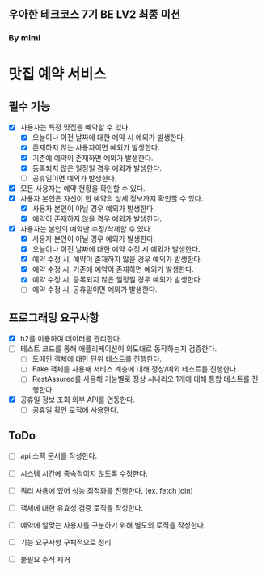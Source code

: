 ## 우아한 테크코스 7기 BE LV2 최종 미션
### By mimi

# 맛집 예약 서비스
## 필수 기능
- [X] 사용자는 특정 맛집을 예약할 수 있다.
  - [X] 오늘이나 이전 날짜에 대한 예약 시 예외가 발생한다.
  - [X] 존재하지 않는 사용자이면 예외가 발생한다.
  - [X] 기존에 예약이 존재하면 예외가 발생한다.
  - [X] 등록되지 않은 일정일 경우 예외가 발생한다.
  - [ ] 공휴일이면 예외가 발생한다.
- [X] 모든 사용자는 예약 현황을 확인할 수 있다.
- [X] 사용자 본인은 자신이 한 예약의 상세 정보까지 확인할 수 있다.
  - [X] 사용자 본인이 아닐 경우 예외가 발생한다.
  - [X] 예약이 존재하지 않을 경우 예외가 발생한다.
- [X] 사용자는 본인의 예약만 수정/삭제할 수 있다.
  - [X] 사용자 본인이 아닐 경우 예외가 발생한다.
  - [X] 오늘이나 이전 날짜에 대한 예약 수정 시 예외가 발생한다.
  - [X] 예약 수정 시, 예약이 존재하지 않을 경우 예외가 발생한다.
  - [X] 예약 수정 시, 기존에 예약이 존재하면 예외가 발생한다.
  - [X] 예약 수정 시, 등록되지 않은 일정일 경우 예외가 발생한다.
  - [ ] 예약 수정 시, 공휴일이면 예외가 발생한다.

## 프로그래밍 요구사항
- [X] h2를 이용하여 데이터를 관리한다.
- [ ] 테스트 코드를 통해 애플리케이션이 의도대로 동작하는지 검증한다.
  - [ ] 도메인 객체에 대한 단위 테스트를 진행한다.
  - [ ] Fake 객체를 사용해 서비스 계층에 대해 정상/예외 테스트를 진행한다.
  - [ ] RestAssured를 사용해 기능별로 정상 시나리오 1개에 대해 통합 테스트를 진행한다.
- [X] 공휴일 정보 조회 외부 API를 연동한다.
  - [ ] 공휴일 확인 로직에 사용한다.

## ToDo
- [ ] api 스펙 문서를 작성한다.
- [ ] 시스템 시간에 종속적이지 않도록 수정한다.
- [ ] 쿼리 사용에 있어 성능 최적화를 진행한다. (ex. fetch join)
- [ ] 객체에 대한 유효성 검증 로직을 작성한다.
- [ ] 예약에 알맞는 사용자를 구분하기 위해 별도의 로직을 작성한다.

- [ ] 기능 요구사항 구체적으로 정리
- [ ] 불필요 주석 제거
